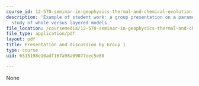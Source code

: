 ```yaml
---
course_id: 12-570-seminar-in-geophysics-thermal-and-chemical-evolution-of-the-earth-spring-2005
description: 'Example of student work: a group presentation on a parameterized convection
  study of whole versus layered models.'
file_location: /coursemedia/12-570-seminar-in-geophysics-thermal-and-chemical-evolution-of-the-earth-spring-2005/6515198e10adf167a98a09077eec5e80_150205_group1.pdf
file_type: application/pdf
layout: pdf
title: Presentation and discussion by Group 1
type: course
uid: 6515198e10adf167a98a09077eec5e80

---
```

None